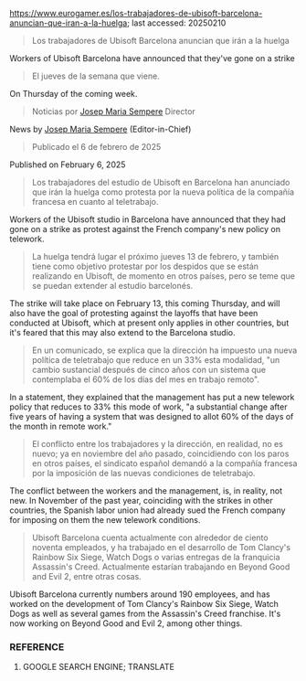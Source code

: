 https://www.eurogamer.es/los-trabajadores-de-ubisoft-barcelona-anuncian-que-iran-a-la-huelga; last accessed: 20250210

> Los trabajadores de Ubisoft Barcelona anuncian que irán a la huelga

Workers of Ubisoft Barcelona have announced that they've gone on a strike

> El jueves de la semana que viene.

On Thursday of the coming week.

> Noticias por [Josep Maria Sempere](https://www.eurogamer.es/authors/josep-maria-sempere) Director

News by [Josep Maria Sempere](https://www.eurogamer.es/authors/josep-maria-sempere) (Editor-in-Chief)

> Publicado el 6 de febrero de 2025

Published on February 6, 2025

> Los trabajadores del estudio de Ubisoft en Barcelona han anunciado que irán la huelga como protesta por la nueva política de la compañía francesa en cuanto al teletrabajo.

Workers of the Ubisoft studio in Barcelona have announced that they had gone on a strike as protest against the French company's new policy on telework.

> La huelga tendrá lugar el próximo jueves 13 de febrero, y también tiene como objetivo protestar por los despidos que se están realizando en Ubisoft, de momento en otros países, pero se teme que se puedan extender al estudio barcelonés.

The strike will take place on February 13, this coming Thursday, and will also have the goal of protesting against the layoffs that have been conducted at Ubisoft, which at present only applies in other countries, but it's feared that this may also extend to the Barcelona studio.

> En un comunicado, se explica que la dirección ha impuesto una nueva política de teletrabajo que reduce en un 33% esta modalidad, "un cambio sustancial después de cinco años con un sistema que contemplaba el 60% de los días del mes en trabajo remoto".

In a statement, they explained that the management has put a new telework policy that reduces to 33% this mode of work, "a substantial change after five years of having a system that was designed to allot 60% of the days of the month in remote work."

> El conflicto entre los trabajadores y la dirección, en realidad, no es nuevo; ya en noviembre del año pasado, coincidiendo con los paros en otros países, el sindicato español demandó a la compañía francesa por la imposición de las nuevas condiciones de teletrabajo.

The conflict between the workers and the management, is, in reality, not new. In November of the past year, coinciding with the strikes in other countries, the Spanish labor union had already sued the French company for imposing on them the new telework conditions.

> Ubisoft Barcelona cuenta actualmente con alrededor de ciento noventa empleados, y ha trabajado en el desarrollo de Tom Clancy's Rainbow Six Siege, Watch Dogs o varias entregas de la franquicia Assassin's Creed. Actualmente estarían trabajando en Beyond Good and Evil 2, entre otras cosas. 

Ubisoft Barcelona currently numbers around 190 employees, and has worked on the development of Tom Clancy's Rainbow Six Siege, Watch Dogs as well as several games from the Assassin's Creed franchise. It's now working on Beyond Good and Evil 2, among other things.

### REFERENCE

1) GOOGLE SEARCH ENGINE; TRANSLATE 
